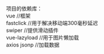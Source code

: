 项目的依赖库：  
  vue //框架  
  fastclick //用于解决移动端300毫秒延迟  
  swiper //提供滑动插件  
  vue-lazyload //用于图片懒加载  
  axios jsonp //加载数据  
